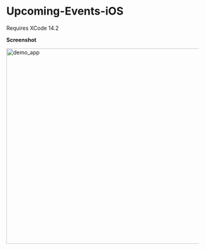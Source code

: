 # Upcoming-Events-iOS

Requires XCode 14.2

**Screenshot**

<img width="514" alt="demo_app" src="https://user-images.githubusercontent.com/144450/210911358-04e732cf-91ea-46c3-aa4b-51a288de19f0.png">

